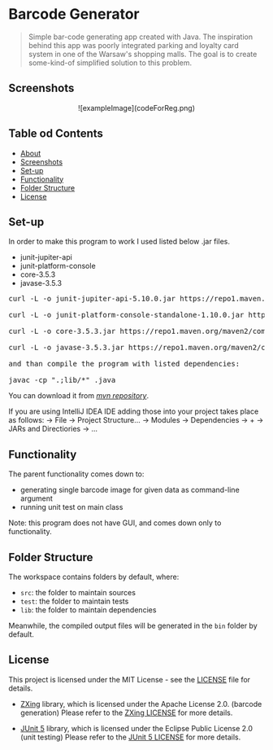 # Barcode Generator

>Simple bar-code generating app created with Java. 
>The inspiration behind this app was poorly integrated parking and loyalty card system in one of the Warsaw's shopping malls.
>The goal is to create some-kind-of simplified solution to this problem.

## Screenshots
<p style="text-align: center;"> ![exampleImage](codeForReg.png)

## Table od Contents
  * [About](#barcode-generator)
  * [Screenshots](#screenshots)
  * [Set-up](#set-up)
  * [Functionality](#functionality)
  * [Folder Structure](#folder-structure)
  * [License](#license)
## Set-up

In order to make this program to work I used listed below .jar files. 

* junit-jupiter-api
* junit-platform-console
* core-3.5.3
* javase-3.5.3

<pre>
curl -L -o junit-jupiter-api-5.10.0.jar https://repo1.maven.org/maven2/org/junit/jupiter/junit-jupiter-api/5.10.0/junit-jupiter-api-5.10.0.jar

curl -L -o junit-platform-console-standalone-1.10.0.jar https://repo1.maven.org/maven2/org/junit/platform/junit-platform-console-standalone/1.10.0/junit-platform-console-standalone-1.10.0.jar

curl -L -o core-3.5.3.jar https://repo1.maven.org/maven2/com/google/zxing/core/3.5.3/core-3.5.3.jar

curl -L -o javase-3.5.3.jar https://repo1.maven.org/maven2/com/google/zxing/javase/3.5.3/javase-3.5.3.jar

and than compile the program with listed dependencies:

javac -cp ".;lib/*" <ProgramName>.java
</pre>

You can download it from [_mvn repository_](https://mvnrepository.com/).

If you are using IntelliJ IDEA IDE adding those into your project takes place as follows:
-> File -> Project Structure... -> Modules -> Dependencies -> + -> JARs and Directiories -> ...

## Functionality
The parent functionality comes down to:

- generating single barcode image for given data as command-line argument
- running unit test on main class

Note: this program does not have GUI, and comes down only to functionality. 

## Folder Structure

The workspace contains folders by default, where:

- `src`: the folder to maintain sources
- `test`: the folder to maintain tests
- `lib`: the folder to maintain dependencies

Meanwhile, the compiled output files will be generated in the `bin` folder by default.
## License

This project is licensed under the MIT License - see the [LICENSE](LICENSE) file for details.

* [ZXing](https://github.com/zxing/zxing) library, which is licensed under the Apache License 2.0. (barcode generation)
Please refer to the [ZXing LICENSE](https://github.com/zxing/zxing/blob/master/LICENSE) for more details.

* [JUnit 5](https://junit.org/junit5/) library, which is licensed under the Eclipse Public License 2.0 (unit testing)
Please refer to the [JUnit 5 LICENSE](https://github.com/junit-team/junit5/blob/main/LICENSE) for more details.
